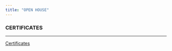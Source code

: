 ```yaml
---
title: "OPEN HOUSE"
---
```


### CERTIFICATES
<hr>

 <a href="https://drive.google.com/open?id=1fEEiCr1nb7GQ8kWBRoBKAPLujweqjbi3">Certificates</a>
